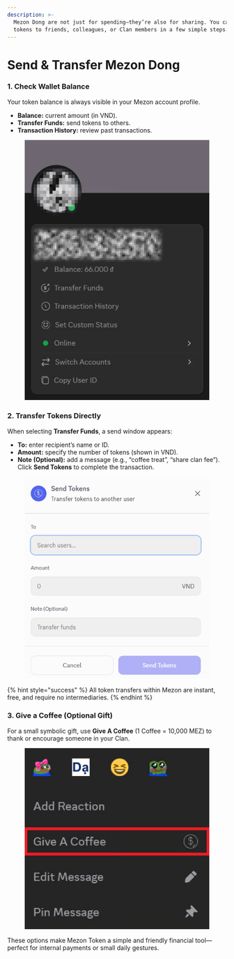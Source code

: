 ```yaml
---
description: >-
  Mezon Dong are not just for spending—they’re also for sharing. You can send
  tokens to friends, colleagues, or Clan members in a few simple steps.
---
```


# Send & Transfer Mezon Dong

### 1. **Check Wallet Balance**

Your token balance is always visible in your Mezon account profile.

* **Balance:** current amount (in VND).
* **Transfer Funds:** send tokens to others.
* **Transaction History:** review past transactions.

<figure><img src="../.gitbook/assets/image (4).png" alt=""><figcaption></figcaption></figure>

### **2. Transfer Tokens Directly**

When selecting **Transfer Funds**, a send window appears:

* **To:** enter recipient’s name or ID.
* **Amount:** specify the number of tokens (shown in VND).
* **Note (Optional):** add a message (e.g., “coffee treat”, “share clan fee”).\
  Click **Send Tokens** to complete the transaction.

<figure><img src="../.gitbook/assets/image (5).png" alt=""><figcaption></figcaption></figure>

{% hint style="success" %}
All token transfers within Mezon are instant, free, and require no intermediaries.
{% endhint %}

### **3. Give a Coffee (Optional Gift)**

For a small symbolic gift, use **Give A Coffee** (1 Coffee = 10,000 MEZ) to thank or encourage someone in your Clan.

<figure><img src="../.gitbook/assets/image (6).png" alt=""><figcaption></figcaption></figure>

These options make Mezon Token a simple and friendly financial tool—perfect for internal payments or small daily gestures.
